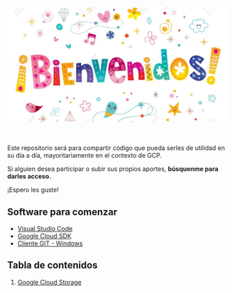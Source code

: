 <p align="center">
<img src="images/bienvenidos.jpeg" width="500">
</p>


<br><br>
Este repositorio será para compartir código que pueda serles de utilidad en su día a día, mayoritariamente en el contexto de GCP. 

Si alguien desea participar o subir sus propios aportes, **búsquenme para darles acceso.**

¡Espero les guste!

## Software para comenzar

- [Visual Studio Code](https://code.visualstudio.com/)
- [Google Cloud SDK](https://cloud.google.com/sdk/docs/install?hl=es-419#windows)
- [Cliente GIT - Windows](https://github.com/git-for-windows/git/releases/download/v2.40.1.windows.1/Git-2.40.1-64-bit.exe)

## Tabla de contenidos

1. [Google Cloud Storage](google-cloud-storage/gcs.md)